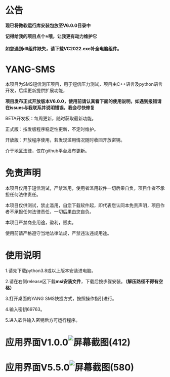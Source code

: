 # 公告
**现已将微软运行库安装包放至V6.0.0目录中**

**记得给我的项目点个⭐️哦，让我更有动力维护它**

**如您遇到dll组件缺失，请下载VC2022.exe补全电脑组件。**
# YANG-SMS
本项目为SMS短信测压项目，用于短信压力测试，项目由C++语言及python语言开发，后续更新提供扩展功能，

**项目发布正式开放版本V6.0.0，使用前请认真看下面的使用说明，如遇到报错请在issues与我联系并说明错误，我会尽快修复**

BETA开发板：每周更新，随时获取最新功能。

正式版：按发版程序稳定性更新，不定时维护。

开放版：开放程序使用，若发现滥用情况随时收回开放密钥。

介于地区法律，仅在github平台发布更新。
# 免责声明
本项目仅用于短信测试，严禁滥用，使用者滥用软件一切后果自负，项目作者不承担任何法律责任。

本项目仅供测试，禁止滥用，自您下载软件起，即代表您认同本免责声明，项目作者不承担任何法律责任，一切后果由您自负。

本项目严禁商业用途，盈利，贩卖。

使用前请严格遵守当地法律法规，严禁违法违规用途。
# 使用说明
1.请先下载python3.8或以上版本安装进电脑。

2.请在右侧release区下载**msi安装文件**，下载后按步骤安装。**（解压路径不得有空格）**

3.打开桌面的YANG SMS快捷方式，按照操作指引进行。

4.输入密钥69763。

5.进入软件输入密钥后方可运行程序。

# 应用界面V1.0.0![屏幕截图(412)](https://user-images.githubusercontent.com/39414350/212810801-55678eba-035a-4860-9582-f44e5af07463.png)
# 应用界面V5.5.0![屏幕截图(580)](https://user-images.githubusercontent.com/39414350/214906769-b7379f89-7fd7-43d6-92fe-54734d929786.png)
